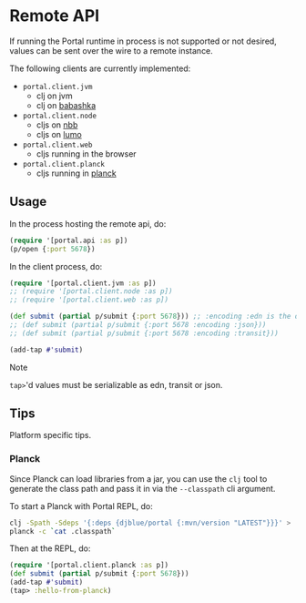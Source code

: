 # Remote API

If running the Portal runtime in process is not supported or not desired, values
can be sent over the wire to a remote instance.

The following clients are currently implemented:

- `portal.client.jvm`
  - clj on jvm
  - clj on [babashka](https://babashka.org/)
- `portal.client.node`
  - cljs on [nbb](https://github.com/babashka/nbb)
  - cljs on [lumo](https://github.com/anmonteiro/lumo)
- `portal.client.web`
  - cljs running in the browser
- `portal.client.planck`
  - cljs running in [planck](https://planck-repl.org/)

## Usage

In the process hosting the remote api, do:

``` clojure
(require '[portal.api :as p])
(p/open {:port 5678})
```

In the client process, do:

``` clojure
(require '[portal.client.jvm :as p])
;; (require '[portal.client.node :as p])
;; (require '[portal.client.web :as p])

(def submit (partial p/submit {:port 5678})) ;; :encoding :edn is the default
;; (def submit (partial p/submit {:port 5678 :encoding :json}))
;; (def submit (partial p/submit {:port 5678 :encoding :transit}))

(add-tap #'submit)
```

> [!NOTE]
> `tap>`'d values must be serializable as edn, transit or json.

## Tips

Platform specific tips.

### Planck

Since Planck can load libraries from a jar, you can use the `clj` tool to
generate the class path and pass it in via the `--classpath` cli argument.

To start a Planck with Portal REPL, do:

```bash
clj -Spath -Sdeps '{:deps {djblue/portal {:mvn/version "LATEST"}}}' > .classpath
planck -c `cat .classpath`
```

Then at the REPL, do:

```clojure
(require '[portal.client.planck :as p])
(def submit (partial p/submit {:port 5678}))
(add-tap #'submit)
(tap> :hello-from-planck)
```